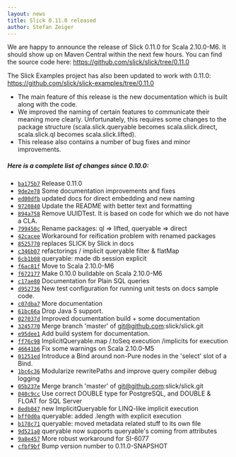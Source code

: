 ```yaml
---
layout: news
title: Slick 0.11.0 released
author: Stefan Zeiger
---
```

We are happy to announce the release of Slick 0.11.0 for Scala 2.10.0-M6. It
should show up on Maven Central within the next few hours. You can find the
source code here: <https://github.com/slick/slick/tree/0.11.0>

The Slick Examples project has also been updated to work with 0.11.0: <https://github.com/slick/slick-examples/tree/0.11.0>

* The main feature of this release is the new documentation which is built
  along with the code.
* We improved the naming of certain features to communicate their meaning
  more clearly. Unfortunately, this requires some changes to the package
  structure (scala.slick.queryable becomes scala.slick.direct,
  scala.slick.ql becomes scala.slick.lifted).
* This release also contains a number of bug fixes and minor improvements.

##### Here is a complete list of changes since 0.10.0:

* [``ba175b7``](https://github.com/slick/slick/commit/ba175b74281189dccabb784c79528bd3c30e70ca) Release 0.11.0
* [``9de2e78``](https://github.com/slick/slick/commit/9de2e78ab304df4e850c39b58df0c9aaf02a2181) Some documentation improvements and fixes
* [``ed00dfb``](https://github.com/slick/slick/commit/ed00dfb9b5ebd9cf434f6c192f7b24bda22c64f3) updated docs for direct embedding and new naming
* [``9720840``](https://github.com/slick/slick/commit/9720840682393f6021c42bcb2cbc5087e307c276) Update the README with better text and formatting
* [``894a758``](https://github.com/slick/slick/commit/894a758ee4e717db08ae82a2110114afe3e8e5a3) Remove UUIDTest. It is based on code for which we do not have a CLA.
* [``799450c``](https://github.com/slick/slick/commit/799450cfc53e0564784df9fc8495ba0eb340809f) Rename packages: ql => lifted, queryable => direct
* [``42cacee``](https://github.com/slick/slick/commit/42caceec1d031cb99ef0651ea966689b6e86b012) Workaround for reification problem with renamed packages
* [``8525770``](https://github.com/slick/slick/commit/8525770d8e4f5199e7155801be7c90f8bd349766) replaces SLICK by Slick in docs
* [``c346b07``](https://github.com/slick/slick/commit/c346b071c12dbb4a7327c72733efa5ab8aeb9e34) refactorings / implicit queryable filter & flatMap
* [``6cb1b08``](https://github.com/slick/slick/commit/6cb1b08284549f7c63f21eee3da004959b4eae5b) queryable: made db session explicit
* [``f6ac81f``](https://github.com/slick/slick/commit/f6ac81ffc56f0d7abfde7dd5ab8a067182218328) Move to Scala 2.10.0-M6
* [``f672177``](https://github.com/slick/slick/commit/f672177238a23ecf6edf3f91525b87632cb4fd91) Make 0.10.0 buildable on Scala 2.10.0-M6
* [``c17ae80``](https://github.com/slick/slick/commit/c17ae80039fd428618158ad8d46f7f20ab297c7b) Documentation for Plain SQL queries
* [``d952736``](https://github.com/slick/slick/commit/d9527361bee6d4822c5156cc7a3144f3478af8af) New test configuration for running unit tests on docs sample code.
* [``c07dba7``](https://github.com/slick/slick/commit/c07dba7e1347135965a18796bfe6a87da5da1584) More documentation
* [``61bc66a``](https://github.com/slick/slick/commit/61bc66af3ddf83bdcb381b679bef774cc6a3ed08) Drop Java 5 support.
* [``027037d``](https://github.com/slick/slick/commit/027037d0d4bd09390529f8ae3cae3d8c4ce51847) Improved documentation build + some documentation
* [``3245770``](https://github.com/slick/slick/commit/3245770d75a57dc16a89e9e262c3e856f1328352) Merge branch 'master' of git@github.com:slick/slick.git
* [``e95dee1``](https://github.com/slick/slick/commit/e95dee15565ad69e8dee76989057f4da2ffb0998) Add build system for documentation.
* [``ff76c98``](https://github.com/slick/slick/commit/ff76c98462274bb8dabc090a6b0a5dde0d0b34cf) ImplicitQueryable.map /.toSeq execution /implicits for execution
* [``46641b6``](https://github.com/slick/slick/commit/46641b6e44b999e256c83aba28dfeafeedc9fa19) Fix some warnings on Scala 2.10.0-M5
* [``01251ed``](https://github.com/slick/slick/commit/01251edbc7f970f29f3a471d7eee27460e6846cf) Introduce a Bind around non-Pure nodes in the 'select' slot of a Bind.
* [``1bc6c36``](https://github.com/slick/slick/commit/1bc6c36d85b41e8411ea30acd6a908051ca339e1) Modularize rewritePaths and improve query compiler debug logging
* [``05b237e``](https://github.com/slick/slick/commit/05b237ed0baf7028b3b94485a45600fe1920ac83) Merge branch 'master' of git@github.com:slick/slick.git
* [``040c9cc``](https://github.com/slick/slick/commit/040c9cc8ac074ee7e4d7c0f03e415fecf8cabba8) Use correct DOUBLE type for PostgreSQL, and DOUBLE & FLOAT for SQL Server
* [``8edb047``](https://github.com/slick/slick/commit/8edb04764c74c7bb410ace3ae980d31ea9bc3191) new ImplicitQueryable for LINQ-like implicit execution
* [``bff0d0a``](https://github.com/slick/slick/commit/bff0d0a15bca811e8637b6bf4f01819b29cfb76c) queryable: added .length with explicit execution
* [``b178c71``](https://github.com/slick/slick/commit/b178c710e53eaef83d8b657d33027fc3e2b404fc) queryable: moved metadata related stuff to its own file
* [``9d521a0``](https://github.com/slick/slick/commit/9d521a0955e52eb93d27de6b48bd8218852e14a2) queryable now supports queryable's coming from attributes
* [``9a8e457``](https://github.com/slick/slick/commit/9a8e45719dc55e4347291eba6e3598e4d07d4b8c) More robust workaround for SI-6077
* [``cfbf9bf``](https://github.com/slick/slick/commit/cfbf9bf0d94d282e017f5588b3ff3f4b7f513daf) Bump version number to 0.11.0-SNAPSHOT
